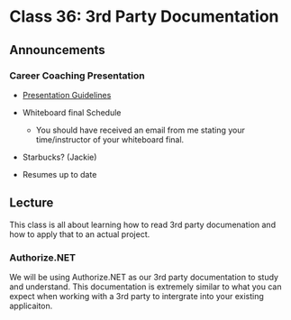 # Class 36: 3rd Party Documentation


## Announcements

### Career Coaching Presentation

- [Presentation Guidelines](https://docs.google.com/presentation/d/1T_tZ3T-TSXNS6f-mt-As_LAtzdbZYewnCcwak8jIjdk/edit#slide=id.g2accd1c413_3_31)

- Whiteboard final Schedule
  - You should have received an email from me stating your time/instructor
of your whiteboard final.

- Starbucks? (Jackie)
- Resumes up to date


## Lecture

This class is all about learning how to read 3rd party documenation
and how to apply that to an actual project.


### Authorize.NET

We will be using Authorize.NET as our 3rd party documentation to study and understand.
This documentation is extremely similar to what you can expect when working
with a 3rd party to intergrate into your existing applicaiton. 




